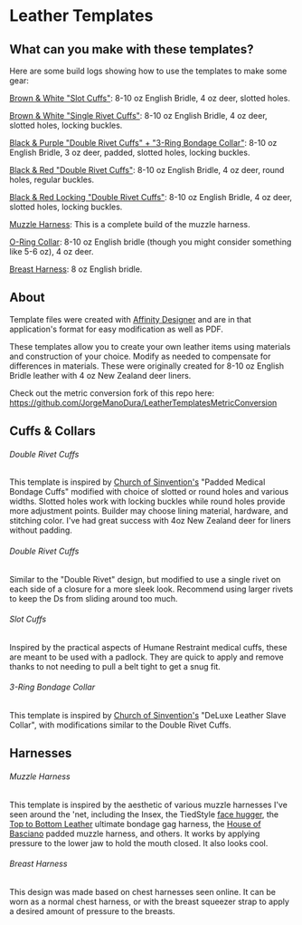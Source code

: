 # Leather Templates
## What can you make with these templates?

Here are some build logs showing how to use the templates to make some gear:

[Brown & White "Slot Cuffs"](https://imgchest.com/p/pg739k8k37r): 8-10 oz English Bridle, 4 oz deer, slotted holes.

[Brown & White "Single Rivet Cuffs"](https://imgchest.com/p/md7ogzvg9yp): 8-10 oz English Bridle, 4 oz deer, slotted holes, locking buckles.

[Black & Purple "Double Rivet Cuffs" + "3-Ring Bondage Collar"](https://imgchest.com/p/vj4jdo6d548): 8-10 oz English Bridle, 3 oz deer, padded, slotted holes, locking buckles.

[Black & Red "Double Rivet Cuffs"](https://imgchest.com/p/qe4gdv8do4j): 8-10 oz English Bridle, 4 oz deer, round holes, regular buckles.

[Black & Red Locking "Double Rivet Cuffs"](https://imgchest.com/p/dl7pjg6q87o): 8-10 oz English Bridle, 4 oz deer, slotted holes, locking buckles.

[Muzzle Harness](https://imgchest.com/p/na7kzxnwk78): This is a complete build of the muzzle harness.

[O-Ring Collar](https://imgchest.com/p/pg739k8k37r): 8-10 oz English bridle (though you might consider something like 5-6 oz), 4 oz deer.

[Breast Harness](https://imgchest.com/p/qe4g985oyj2): 8 oz English bridle.

## About
Template files were created with [Affinity Designer](https://affinity.serif.com/en-us/designer/) and are in that application's format for easy modification as well as PDF.

These templates allow you to create your own leather items using materials and construction of your choice. Modify as needed to compensate for differences in materials. These were originally created for 8-10 oz English Bridle leather with 4 oz New Zealand deer liners.

Check out the metric conversion fork of this repo here: https://github.com/JorgeManoDura/LeatherTemplatesMetricConversion

## Cuffs & Collars

###### Double Rivet Cuffs
This template is inspired by [Church of Sinvention's](https://www.churchofsinvention.com/) "Padded Medical Bondage Cuffs" modified with choice of slotted or round holes and various widths. Slotted holes work with locking buckles while round holes provide more adjustment points. Builder may choose lining material, hardware, and stitching color. I've had great success with 4oz New Zealand deer for liners without padding.

###### Double Rivet Cuffs
Similar to the "Double Rivet" design, but modified to use a single rivet on each side of a closure for a more sleek look. Recommend using larger rivets to keep the Ds from sliding around too much.

###### Slot Cuffs
Inspired by the practical aspects of Humane Restraint medical cuffs, these are meant to be used with a padlock. They are quick to apply and remove thanks to not needing to pull a belt tight to get a snug fit.

###### 3-Ring Bondage Collar
This template is inspired by [Church of Sinvention's](https://www.churchofsinvention.com/) "DeLuxe Leather Slave Collar", with modifications similar to the Double Rivet Cuffs.

## Harnesses

###### Muzzle Harness

This template is inspired by the aesthetic of various muzzle harnesses I've seen around the 'net, including the Insex, the TiedStyle [face hugger](https://www.deviantart.com/tiedstyle/art/FaceHugger-771251797), the [Top to Bottom Leather](https://www.top-to-bottom-leathers.co.uk/Bondage-Equipment/Bondage-Gags/Ultimate-Bondage-Gag-Harness.htm) ultimate bondage gag harness, the [House of Basciano](https://www.etsy.com/shop/HouseofBasciano) padded muzzle harness, and others. It works by applying pressure to the lower jaw to hold the mouth closed. It also looks cool.

###### Breast Harness

This design was made based on chest harnesses seen online. It can be worn as a normal chest harness, or with the breast squeezer strap to apply a desired amount of pressure to the breasts.
